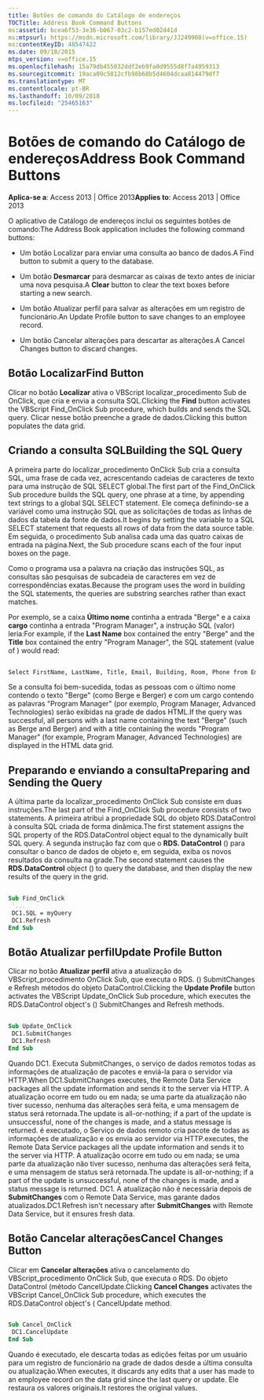 ```yaml
---
title: Botões de comando do Catálogo de endereços
TOCTitle: Address Book Command Buttons
ms:assetid: bcea6f53-3e36-b067-03c2-b157ed02d41d
ms:mtpsurl: https://msdn.microsoft.com/library/JJ249908(v=office.15)
ms:contentKeyID: 48547422
ms.date: 09/18/2015
mtps_version: v=office.15
ms.openlocfilehash: 15a79db455032ddf2eb9fa0d9555d8f7a4959313
ms.sourcegitcommit: 19aca09c5812cfb98b68b5d4604dcaa814479df7
ms.translationtype: MT
ms.contentlocale: pt-BR
ms.lasthandoff: 10/09/2018
ms.locfileid: "25465163"
---
```

# <a name="address-book-command-buttons"></a><span data-ttu-id="b297d-102">Botões de comando do Catálogo de endereços</span><span class="sxs-lookup"><span data-stu-id="b297d-102">Address Book Command Buttons</span></span>


<span data-ttu-id="b297d-103">**Aplica-se a**: Access 2013 | Office 2013</span><span class="sxs-lookup"><span data-stu-id="b297d-103">**Applies to**: Access 2013 | Office 2013</span></span>


<span data-ttu-id="b297d-104">O aplicativo de Catálogo de endereços inclui os seguintes botões de comando:</span><span class="sxs-lookup"><span data-stu-id="b297d-104">The Address Book application includes the following command buttons:</span></span>

  - <span data-ttu-id="b297d-105">Um botão Localizar para enviar uma consulta ao banco de dados.</span><span class="sxs-lookup"><span data-stu-id="b297d-105">A Find button to submit a query to the database.</span></span>

  - <span data-ttu-id="b297d-106">Um botão **Desmarcar** para desmarcar as caixas de texto antes de iniciar uma nova pesquisa.</span><span class="sxs-lookup"><span data-stu-id="b297d-106">A **Clear** button to clear the text boxes before starting a new search.</span></span>

  - <span data-ttu-id="b297d-107">Um botão Atualizar perfil para salvar as alterações em um registro de funcionário.</span><span class="sxs-lookup"><span data-stu-id="b297d-107">An Update Profile button to save changes to an employee record.</span></span>

  - <span data-ttu-id="b297d-108">Um botão Cancelar alterações para descartar as alterações.</span><span class="sxs-lookup"><span data-stu-id="b297d-108">A Cancel Changes button to discard changes.</span></span>

## <a name="find-button"></a><span data-ttu-id="b297d-109">Botão Localizar</span><span class="sxs-lookup"><span data-stu-id="b297d-109">Find Button</span></span>

<span data-ttu-id="b297d-110">Clicar no botão **Localizar** ativa o VBScript localizar\_procedimento Sub de OnClick, que cria e envia a consulta SQL.</span><span class="sxs-lookup"><span data-stu-id="b297d-110">Clicking the **Find** button activates the VBScript Find\_OnClick Sub procedure, which builds and sends the SQL query.</span></span> <span data-ttu-id="b297d-111">Clicar nesse botão preenche a grade de dados.</span><span class="sxs-lookup"><span data-stu-id="b297d-111">Clicking this button populates the data grid.</span></span>

## <a name="building-the-sql-query"></a><span data-ttu-id="b297d-112">Criando a consulta SQL</span><span class="sxs-lookup"><span data-stu-id="b297d-112">Building the SQL Query</span></span>

<span data-ttu-id="b297d-113">A primeira parte do localizar\_procedimento OnClick Sub cria a consulta SQL, uma frase de cada vez, acrescentando cadeias de caracteres de texto para uma instrução de SQL SELECT global.</span><span class="sxs-lookup"><span data-stu-id="b297d-113">The first part of the Find\_OnClick Sub procedure builds the SQL query, one phrase at a time, by appending text strings to a global SQL SELECT statement.</span></span> <span data-ttu-id="b297d-114">Ele começa definindo-se a variável como uma instrução SQL que as solicitações de todas as linhas de dados da tabela da fonte de dados.</span><span class="sxs-lookup"><span data-stu-id="b297d-114">It begins by setting the variable to a SQL SELECT statement that requests all rows of data from the data source table.</span></span> <span data-ttu-id="b297d-115">Em seguida, o procedimento Sub analisa cada uma das quatro caixas de entrada na página.</span><span class="sxs-lookup"><span data-stu-id="b297d-115">Next, the Sub procedure scans each of the four input boxes on the page.</span></span>

<span data-ttu-id="b297d-116">Como o programa usa a palavra na criação das instruções SQL, as consultas são pesquisas de subcadeia de caracteres em vez de correspondências exatas.</span><span class="sxs-lookup"><span data-stu-id="b297d-116">Because the program uses the word in building the SQL statements, the queries are substring searches rather than exact matches.</span></span>

<span data-ttu-id="b297d-117">Por exemplo, se a caixa **Último nome** continha a entrada "Berge" e a caixa **cargo** continha a entrada "Program Manager", a instrução SQL (valor) leria:</span><span class="sxs-lookup"><span data-stu-id="b297d-117">For example, if the **Last Name** box contained the entry "Berge" and the **Title** box contained the entry "Program Manager", the SQL statement (value of ) would read:</span></span>

```vb 
 
Select FirstName, LastName, Title, Email, Building, Room, Phone from Employee where lastname like 'Berge%' and title like 'Program Manager%' 
```

<span data-ttu-id="b297d-118">Se a consulta foi bem-sucedida, todas as pessoas com o último nome contendo o texto "Berge" (como Berge e Berger) e com um cargo contendo as palavras "Program Manager" (por exemplo, Program Manager, Advanced Technologies) serão exibidas na grade de dados HTML.</span><span class="sxs-lookup"><span data-stu-id="b297d-118">If the query was successful, all persons with a last name containing the text "Berge" (such as Berge and Berger) and with a title containing the words "Program Manager" (for example, Program Manager, Advanced Technologies) are displayed in the HTML data grid.</span></span>

## <a name="preparing-and-sending-the-query"></a><span data-ttu-id="b297d-119">Preparando e enviando a consulta</span><span class="sxs-lookup"><span data-stu-id="b297d-119">Preparing and Sending the Query</span></span>

<span data-ttu-id="b297d-120">A última parte da localizar\_procedimento OnClick Sub consiste em duas instruções.</span><span class="sxs-lookup"><span data-stu-id="b297d-120">The last part of the Find\_OnClick Sub procedure consists of two statements.</span></span> <span data-ttu-id="b297d-121">A primeira atribui a propriedade SQL do objeto RDS.DataControl à consulta SQL criada de forma dinâmica.</span><span class="sxs-lookup"><span data-stu-id="b297d-121">The first statement assigns the SQL property of the RDS.DataControl object equal to the dynamically built SQL query.</span></span> <span data-ttu-id="b297d-122">A segunda instrução faz com que o **RDS. DataControl** () para consultar o banco de dados de objeto e, em seguida, exiba os novos resultados da consulta na grade.</span><span class="sxs-lookup"><span data-stu-id="b297d-122">The second statement causes the **RDS.DataControl** object () to query the database, and then display the new results of the query in the grid.</span></span>

```vb 
 
Sub Find_OnClick 
 '... 
 DC1.SQL = myQuery 
 DC1.Refresh 
End Sub 
```

## <a name="update-profile-button"></a><span data-ttu-id="b297d-123">Botão Atualizar perfil</span><span class="sxs-lookup"><span data-stu-id="b297d-123">Update Profile Button</span></span>

<span data-ttu-id="b297d-124">Clicar no botão **Atualizar perfil** ativa a atualização do VBScript\_procedimento OnClick Sub, que executa o RDS. () SubmitChanges e Refresh métodos do objeto DataControl.</span><span class="sxs-lookup"><span data-stu-id="b297d-124">Clicking the **Update Profile** button activates the VBScript Update\_OnClick Sub procedure, which executes the RDS.DataControl object's () SubmitChanges and Refresh methods.</span></span>

```vb 
 
Sub Update_OnClick 
 DC1.SubmitChanges 
 DC1.Refresh 
End Sub 
```

<span data-ttu-id="b297d-125">Quando DC1. Executa SubmitChanges, o serviço de dados remotos todas as informações de atualização de pacotes e enviá-la para o servidor via HTTP.</span><span class="sxs-lookup"><span data-stu-id="b297d-125">When DC1.SubmitChanges executes, the Remote Data Service packages all the update information and sends it to the server via HTTP.</span></span> <span data-ttu-id="b297d-126">A atualização ocorre em tudo ou em nada; se uma parte da atualização não tiver sucesso, nenhuma das alterações será feita, e uma mensagem de status será retornada.</span><span class="sxs-lookup"><span data-stu-id="b297d-126">The update is all-or-nothing; if a part of the update is unsuccessful, none of the changes is made, and a status message is returned.</span></span> <span data-ttu-id="b297d-127">é executado, o Serviço de dados remoto cria pacote de todas as informações de atualização e os envia ao servidor via HTTP.</span><span class="sxs-lookup"><span data-stu-id="b297d-127">executes, the Remote Data Service packages all the update information and sends it to the server via HTTP.</span></span> <span data-ttu-id="b297d-128">A atualização ocorre em tudo ou em nada; se uma parte da atualização não tiver sucesso, nenhuma das alterações será feita, e uma mensagem de status será retornada.</span><span class="sxs-lookup"><span data-stu-id="b297d-128">The update is all-or-nothing; if a part of the update is unsuccessful, none of the changes is made, and a status message is returned.</span></span> <span data-ttu-id="b297d-129">DC1. A atualização não é necessária depois de **SubmitChanges** com o Remote Data Service, mas garante dados atualizados.</span><span class="sxs-lookup"><span data-stu-id="b297d-129">DC1.Refresh isn't necessary after **SubmitChanges** with Remote Data Service, but it ensures fresh data.</span></span>

## <a name="cancel-changes-button"></a><span data-ttu-id="b297d-130">Botão Cancelar alterações</span><span class="sxs-lookup"><span data-stu-id="b297d-130">Cancel Changes Button</span></span>

<span data-ttu-id="b297d-131">Clicar em **Cancelar alterações** ativa o cancelamento do VBScript\_procedimento OnClick Sub, que executa o RDS. Do objeto DataControl (método CancelUpdate.</span><span class="sxs-lookup"><span data-stu-id="b297d-131">Clicking **Cancel Changes** activates the VBScript Cancel\_OnClick Sub procedure, which executes the RDS.DataControl object's ( CancelUpdate method.</span></span>

```vb 
 
Sub Cancel_OnClick 
 DC1.CancelUpdate 
End Sub 
```

<span data-ttu-id="b297d-132">Quando é executado, ele descarta todas as edições feitas por um usuário para um registro de funcionário na grade de dados desde a última consulta ou atualização.</span><span class="sxs-lookup"><span data-stu-id="b297d-132">When executes, it discards any edits that a user has made to an employee record on the data grid since the last query or update.</span></span> <span data-ttu-id="b297d-133">Ele restaura os valores originais.</span><span class="sxs-lookup"><span data-stu-id="b297d-133">It restores the original values.</span></span>


